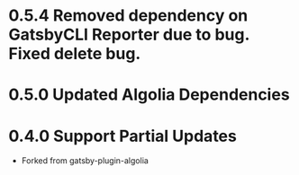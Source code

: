# 0.5.4 Removed dependency on GatsbyCLI Reporter due to bug. Fixed delete bug.

# 0.5.0 Updated Algolia Dependencies

# 0.4.0 Support Partial Updates

  * Forked from gatsby-plugin-algolia